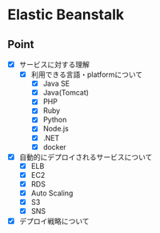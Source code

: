 # Elastic Beanstalk

## Point
- [X] サービスに対する理解
  - [X] 利用できる言語・platformについて
    - [X] Java SE
    - [X] Java(Tomcat)
    - [X] PHP
    - [X] Ruby
    - [X] Python
    - [X] Node.js
    - [X] .NET
    - [X] docker
- [X] 自動的にデプロイされるサービスについて
  - [X] ELB
  - [X] EC2
  - [X] RDS
  - [X] Auto Scaling
  - [X] S3
  - [X] SNS
- [X] デプロイ戦略について
